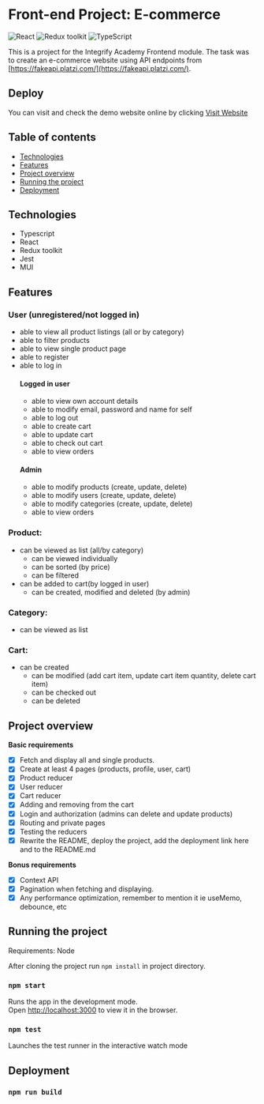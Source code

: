 # Front-end Project: E-commerce

![React](https://img.shields.io/badge/React-v.18-blue)
![Redux toolkit](https://img.shields.io/badge/RTK-v.1-purple)
![TypeScript](https://img.shields.io/badge/TypeScript-v.4-green)

This is a project for the Integrify Academy Frontend module. The task was to create an e-commerce website using API endpoints from [https://fakeapi.platzi.com/](https://fakeapi.platzi.com/).

## Deploy

You can visit and check the demo website online by clicking [Visit Website](https://adorable-capybara-bd2a0a.netlify.app/)

## Table of contents

- [Technologies](#technologies)
- [Features](#features)
- [Project overview](#project-overview)
- [Running the project](#running-the-project)
- [Deployment](#deployment)

## Technologies

- Typescript
- React
- Redux toolkit
- Jest
- MUI

## Features

### User (unregistered/not logged in)

- able to view all product listings (all or by category)
- able to filter products
- able to view single product page
- able to register
- able to log in
  #### Logged in user
  - able to view own account details
  - able to modify email, password and name for self
  - able to log out
  - able to create cart
  - able to update cart
  - able to check out cart
  - able to view orders
  #### Admin
  - able to modify products (create, update, delete)
  - able to modify users (create, update, delete)
  - able to modify categories (create, update, delete)
  - able to view orders

### Product:

- can be viewed as list (all/by category)
  - can be viewed individually
  - can be sorted (by price)
  - can be filtered
- can be added to cart(by logged in user)
  - can be created, modified and deleted (by admin)

### Category:

- can be viewed as list

### Cart:

- can be created
  - can be modified (add cart item, update cart item quantity, delete cart item)
  - can be checked out
  - can be deleted

## Project overview

**Basic requirements**

- [x] Fetch and display all and single products.
- [x] Create at least 4 pages (products, profile, user, cart)
- [x] Product reducer
- [x] User reducer
- [x] Cart reducer
- [x] Adding and removing from the cart
- [x] Login and authorization (admins can delete and update products)
- [x] Routing and private pages
- [x] Testing the reducers
- [x] Rewrite the README, deploy the project, add the deployment link here and to the README.md

**Bonus requirements**

- [x] Context API
- [x] Pagination when fetching and displaying.
- [x] Any performance optimization, remember to mention it ie useMemo, debounce, etc

## Running the project

Requirements: Node

After cloning the project run `npm install` in project directory.

### `npm start`

Runs the app in the development mode.\
Open [http://localhost:3000](http://localhost:3000) to view it in the browser.

### `npm test`

Launches the test runner in the interactive watch mode

## Deployment

### `npm run build`
